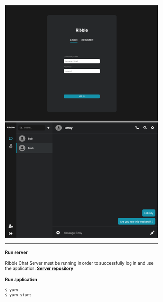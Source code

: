 ![login](images/login.jpg)
![chat](images/chat.jpg)

---

#### Run server
Ribble Chat Server must be running in order to successfully log in and use the application.
**[Server repository](https://github.com/ribble-chat/ribble-chat-server)**

#### Run application
```
$ yarn 
$ yarn start
```
